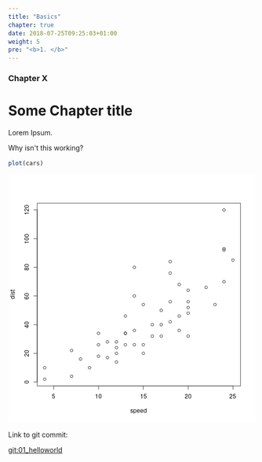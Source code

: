 ```yaml
---
title: "Basics"
chapter: true
date: 2018-07-25T09:25:03+01:00
weight: 5
pre: "<b>1. </b>"
---
```


### Chapter X

# Some Chapter title

Lorem Ipsum.

Why isn't this working?


```r
plot(cars)
```

![plot of chunk unnamed-chunk-1](figure/unnamed-chunk-1-1.png)

Link to git commit:

[git:01_helloworld](https://github.com/UoMResearchIT/RSE18-shiny-workshop-materials/commit/ffe945ba4943bef378d744e941bea6f46f9970c0)



